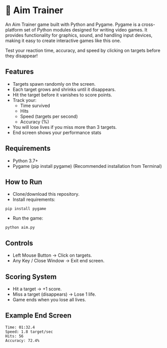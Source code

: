 # 🎯 Aim Trainer
An Aim Trainer game built with Python and Pygame. Pygame is a cross-platform set of Python modules designed for writing video games. It provides functionality for graphics, sound, and handling input devices, making it easy to create interactive games like this one.

Test your reaction time, accuracy, and speed by clicking on targets before they disappear!

##  Features
- Targets spawn randomly on the screen.
- Each target grows and shrinks until it disappears.
- Hit the target before it vanishes to score points.
- Track your:
   - Time survived
   - Hits
   - Speed (targets per second)
   - Accuracy (%)
- You will lose lives if you miss more than 3 targets.
- End screen shows your performance stats

## Requirements
- Python 3.7+
- Pygame (pip install pygame) (Recommended installation from Terminal)

## How to Run
- Clone/download this repository.
- Install requirements:
```
pip install pygame
```
- Run the game:
```
python aim.py
```

## Controls
- Left Mouse Button → Click on targets.
- Any Key / Close Window → Exit end screen.

## Scoring System
- Hit a target → +1 score.
- Miss a target (disappears) → Lose 1 life.
- Game ends when you lose all lives.

## Example End Screen
```
Time: 01:32.4
Speed: 1.8 target/sec
Hits: 56
Accuracy: 72.4%
```









